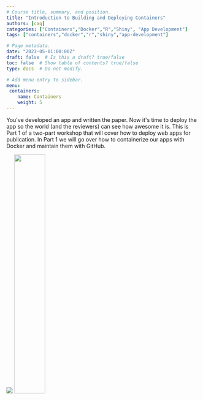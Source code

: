 ```yaml
---
# Course title, summary, and position.
title: "Introduction to Building and Deploying Containers"
authors: [cag]
categories: ["Containers","Docker","R","Shiny", "App Development"]
tags: ["containers","docker","r","shiny","app-development"]

# Page metadata.
date: "2023-05-01:00:00Z"
draft: false  # Is this a draft? true/false
toc: false  # Show table of contents? true/false
type: docs  # Do not modify.

# Add menu entry to sidebar.
menu:
 containers:
    name: Containers
    weight: 5
---
```


You've developed an app and written the paper. Now it's time to deploy the app so the world (and the reviewers) can see how awesome it is. This is Part 1 of a two-part workshop that will cover how to deploy web apps for publication. In Part 1 we will go over how to containerize our apps with Docker and maintain them with GitHub.

<img src="/notes/containers/img/docker.png" /> <img src="/notes/containers/img/github.jpeg" width="40%" />
